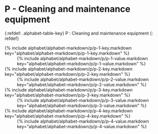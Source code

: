  <div data-role="collapsible" data-inset="false" markdown="1">
 <h1 class="cart-collapsible-div">P - Cleaning and maintenance equipment</h1>

{:refdef: .alphabet-table-key}
P
: Cleaning and maintenance equipment
{: refdef}

<dt markdown='block' >
{% include alphabet/alphabet-markdown/p/p-1-key.markdown key="alphabet/alphabet-markdown/p/p-1-key.markdown" %}
</dt>
<dd markdown='1'>
{% include alphabet/alphabet-markdown/p/p-1-value.markdown key="alphabet/alphabet-markdown/p/p-1-value.markdown" %}
</dd>

<dt markdown='block' >
{% include alphabet/alphabet-markdown/p/p-2-key.markdown key="alphabet/alphabet-markdown/p/p-2-key.markdown" %}
</dt>
<dd markdown='1'>
{% include alphabet/alphabet-markdown/p/p-2-value.markdown key="alphabet/alphabet-markdown/p/p-2-value.markdown" %}
</dd>

<dt markdown='block' >
{% include alphabet/alphabet-markdown/p/p-3-key.markdown key="alphabet/alphabet-markdown/p/p-3-key.markdown" %}
</dt>
<dd markdown='1'>
{% include alphabet/alphabet-markdown/p/p-3-value.markdown key="alphabet/alphabet-markdown/p/p-3-value.markdown" %}
</dd>

<dt markdown='block' >
{% include alphabet/alphabet-markdown/p/p-4-key.markdown key="alphabet/alphabet-markdown/p/p-4-key.markdown" %}
</dt>
<dd markdown='1'>
{% include alphabet/alphabet-markdown/p/p-4-value.markdown key="alphabet/alphabet-markdown/p/p-4-value.markdown" %}
</dd>

 </div>
